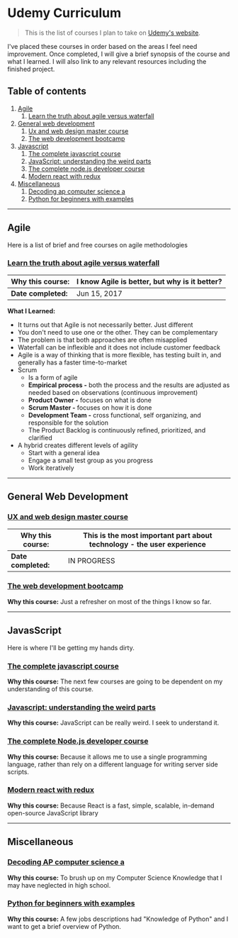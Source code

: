 # Udemy Curriculum

> This is the list of courses I plan to take on [Udemy's website](udemy.com).

I've placed these courses in order based on the areas I feel need improvement. Once completed, I will give a brief synopsis of the course and what I learned. I will also link to any relevant resources including the finished project.

## Table of contents

1. [Agile](#agile)
    1. [Learn the truth about agile versus waterfall](#learn-the-truth-about-agile-versus-waterfall)
1. [General web development](#general-web-development)
    1. [Ux and web design master course](#ux-and-web-design-master-course)
    1. [The web development bootcamp](#the-web-development-bootcamp)
1. [Javascript](#javascript)
    1. [The complete javascript course](#the-complete-javascript-course)
    1. [JavaScript: understanding the weird parts](#javascript-understanding-the-weird-parts)
    1. [The complete node.js developer course](#the-complete-nodejs-developer-course)
    1. [Modern react with redux](#modern-react-with-redux)
1. [Miscellaneous](#miscellaneous)
    1. [Decoding ap computer science a](#decoding-ap-computer-science-a)
    1. [Python for beginners with examples](#python-for-beginners-with-examples)

---

## Agile

Here is a list of brief and free courses on agile methodologies

### [Learn the truth about agile versus waterfall](https://www.udemy.com/learn-the-truth-about-agile-versus-waterfall/)

**Why this course:** | I know Agile is better, but why is it better?
--- | ---
**Date completed:** | Jun 15, 2017

**What I Learned:**

- It turns out that Agile is not necessarily better. Just different
- You don't need to use one or the other. They can be complementary
- The problem is that both approaches are often misapplied
- Waterfall can be inflexible and it does not include customer feedback
- Agile is a way of thinking that is more flexible, has testing built in, and generally has a faster time-to-market
- Scrum
    + Is a form of agile
    + **Empirical process -** both the process and the results are adjusted as needed based on observations (continuous improvement)
    + **Product Owner -** focuses on what is done
    + **Scrum Master -** focuses on how it is done
    + **Development Team -** cross functional, self organizing, and responsible for the solution
    + The Product Backlog is continuously refined, prioritized, and clarified
- A hybrid creates different levels of agility
    - Start with a general idea
    - Engage a small test group as you progress
    - Work iteratively

---

## General Web Development

### [UX and web design master course](https://www.udemy.com/the-complete-nodejs-developer-course-2)

**Why this course:** | **This is the most important part about technology - the user experience**
--- | ---
**Date completed:** | IN PROGRESS

### [The web development bootcamp](https://www.udemy.com/the-web-developer-bootcamp)

**Why this course:** Just a refresher on most of the things I know so far.

---

## JavasScript

Here is where I'll be getting my hands dirty.

### [The complete javascript course](https://www.udemy.com/the-complete-javascript-course)

**Why this course:** The next few courses are going to be dependent on my understanding of this course.

### [Javascript: understanding the weird parts](https://www.udemy.com/understand-javascript)

**Why this course:** JavaScript can be really weird. I seek to understand it.

### [The complete Node.js developer course](https://www.udemy.com/the-complete-nodejs-developer-course-2)

**Why this course:** Because it allows me to use a single programming language, rather than rely on a different language for writing server side scripts.

### [Modern react with redux](https://www.udemy.com/react-redux)

**Why this course:** Because React is a fast, simple, scalable, in-demand open-source JavaScript library

---

## Miscellaneous

### [Decoding AP computer science a](https://www.udemy.com/decoding-ap-computer-science-a)

**Why this course:** To brush up on my Computer Science Knowledge that I may have neglected in high school.

### [Python for beginners with examples](https://www.udemy.com/ardit-sulce-python-for-beginners)

**Why this course:** A few jobs descriptions had "Knowledge of Python" and I want to get a brief overview of Python.
